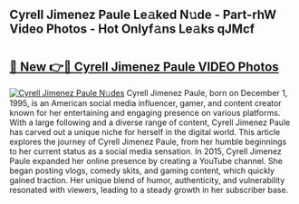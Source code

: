 ## Cyrell Jimenez Paule Le𝚊ked N𝚞de - Part-rhW Video Photos - Hot Onlyf𝚊ns Le𝚊ks qJMcf

# <h2><a href="http://ab87203.deff.icu/?id=Cyrell+Jimenez+Paule">🔗 New 👉🔴 Cyrell Jimenez Paule VIDEO Photos</a></h2>

[![Cyrell Jimenez Paule N𝚞des](https://i.imgur.com/rIISA9y.gif)](http://ab87203.deff.icu/?id=Cyrell+Jimenez+Paule)
Cyrell Jimenez Paule, born on December 1, 1995, is an American social media influencer, gamer, and content creator known for her entertaining and engaging presence on various platforms. With a large following and a diverse range of content, Cyrell Jimenez Paule has carved out a unique niche for herself in the digital world. This article explores the journey of Cyrell Jimenez Paule, from her humble beginnings to her current status as a social media sensation. In 2015, Cyrell Jimenez Paule expanded her online presence by creating a YouTube channel. She began posting vlogs, comedy skits, and gaming content, which quickly gained traction. Her unique blend of humor, authenticity, and vulnerability resonated with viewers, leading to a steady growth in her subscriber base.
